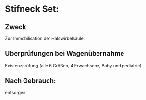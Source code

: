 # Stifneck Set:
## Zweck
Zur Immobilisation der Halswirbelsäule.
## Überprüfungen bei Wagenübernahme
Existenzprüfung (alle 6 Größen, 4 Erwachsene, Baby und pediatric)
## Nach Gebrauch:
entsorgen
